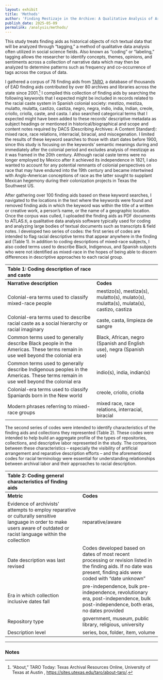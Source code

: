 ```yaml
---
layout: exhibit
title: 'Methods'
author: 'Finding Mestizaje in the Archive: A Qualitative Analysis of Archival Description of Race and Caste'
publish_date: 2025-05-09
permalink: /analysis/methods/
---
```


This study treats finding aids as historical objects of rich textual data that will be analyzed through “tagging,” a method of qualitative data analysis often utilized in social science fields.  Also known as “coding” or “labeling,” tagging allows the researcher to identify concepts, themes, opinions, and sentiments across a collection of narrative data which may then be analyzed to determine patterns such as frequency and co-occurrence of tags across the corpus of data. 

I gathered a corpus of 78 finding aids from [TARO](https://txarchives.org/home), a database of thousands of EAD finding aids contributed by over 80 archives and libraries across the state since 2001.[^1] I compiled this collection of finding aids by searching the following keywords that I expected might be included in records related to the racial caste system in Spanish colonial society: mestizo, mestiza, mulatto, mulatta, castizo, castiza, negro, negra, indio, india, Indian, creole, criollo, criolla, caste, and casta. I also searched categorical terms that I expected might have been added to these records’ descriptive metadata as subject headings or mentioned in historical/biographical and scope and content notes required by DACS (Describing Archives: A Content Standard): mixed race, race relations, interracial, biracial, and miscegenation. I limited the results of these keyword searches to those with start dates before 1900, since this study is focusing on the keywords’ semantic meanings during and immediately after the colonial period and excludes analysis of mestizaje as it was framed in the 20th century. Although racial caste terms were no longer employed by Mexico after it achieved its independence in 1821, I also wanted to account for any potential remnants of colonial perspectives on race that may have endured into the 19th century and became intertwined with Anglo-American conceptions of race as the latter sought to supplant Mexican hegemony during their colonization projects in Texas the Southwest US.  

After gathering over 100 finding aids based on these keyword searches, I navigated to the locations in the text where the keywords were found and removed finding aids in which the keyword was within the title of a written or creative work, a person’s name, or the name of a geographic location. Once the corpus was culled, I uploaded the finding aids as PDF documents to ATLAS.ti, a qualitative data analysis software typically used for coding and analyzing large bodies of textual documents such as transcripts & field notes. I developed two series of codes: the first series of codes are intended to flag racial descriptive terms that appear anywhere in the finding aid (Table 1). In addition to coding descriptions of mixed-race subjects, I also coded terms used to describe Black, Indigenous, and Spanish subjects who were not identified as mixed-race in the hopes of being able to discern differences in descriptive approaches to each racial group.

| Table 1: Coding description of race and caste |  |
| :---- | :---- |
| **Narrative description** | **Codes** |
| Colonial-era terms used to classify mixed-race people  | mestizo(s), mestiza(s), mulatto(s), mulato(s), mulatta(s), mulata(s), castizo, castiza |
| Colonial-era terms used to describe racial caste as a social hierarchy or racial imaginary | caste, casta, limpieza de sangre |
| Common terms used to generally describe Black people in the Americas. These terms remain in use well beyond the colonial era  | Black, African, negro (Spanish and English use), negra (Spanish use) |
| Common terms used to generally describe Indigenous peoples in the Americas. These terms remain in use well beyond the colonial era  | indio(s), india, indian(s) |
| Colonial-era terms used to classify Spaniards born in the New world | creole, criollo, criolla |
| Modern phrases referring to mixed-race groups  | mixed race, race relations, interracial, biracial |

The second series of codes were intended to identify characteristics of the finding aids and collections they represented (Table 2). These codes were intended to help build an aggregate profile of the types of repositories, collections, and descriptive labor represented in the study. The comparison between these characteristics – especially the visibility of artificial arrangement and reparative description efforts – and the aforementioned codes for racial terminology were essential for understanding relationships between archival labor and their approaches to racial description. 

| Table 2: Coding general characteristics of finding aids  |  |
| :---- | :---- |
| **Metric** | **Codes** |
| Evidence of archivists’ attempts to employ reparative or culturally sensitive language in order to make users aware of outdated or racist language within the collection  | reparative/aware |
| Date description was last revised | Codes developed based on dates of most recent processing or revision listed in the finding aids. If no date was present, finding aids were coded with “date unknown” |
| Era in which collection inclusive dates fall  | pre-independence, bulk pre-independence, revolutionary era, post-independence, bulk post-independence, both eras, no dates provided |
| Repository type | government, museum, public library, religious, university |
| Description level | series, box, folder, item, volume |

---

### Notes

[^1]:  “About,” TARO Today: Texas Archival Resources Online, University of Texas at Austin , https://sites.utexas.edu/taro/about-taro/.